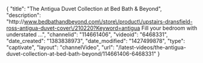 {
    "title": "The Antigua Duvet Collection at Bed Bath & Beyond",
    "description": "http:\/\/www.bedbathandbeyond.com\/store\/product\/upstairs-dransfield-ross-antigua-duvet-cover\/210220?Keyword=antigua Fill your bedroom with understated ...",
    "channelid": "114661406",
    "videoid": "6468331",
    "date_created": "1383838973",
    "date_modified": "1427499878",
    "type": "captivate",
    "layout": "channelVideo",
    "url": "\/latest-videos\/the-antigua-duvet-collection-at-bed-bath-beyond\/114661406-6468331"
}